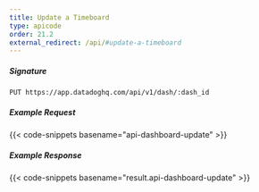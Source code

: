 ```yaml
---
title: Update a Timeboard
type: apicode
order: 21.2
external_redirect: /api/#update-a-timeboard
---
```


##### Signature

`PUT https://app.datadoghq.com/api/v1/dash/:dash_id`

##### Example Request

{{< code-snippets basename="api-dashboard-update" >}}

##### Example Response

{{< code-snippets basename="result.api-dashboard-update" >}}
